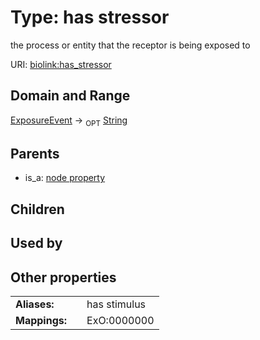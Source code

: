 
# Type: has stressor


the process or entity that the receptor is being exposed to

URI: [biolink:has_stressor](https://w3id.org/biolink/vocab/has_stressor)


## Domain and Range

[ExposureEvent](ExposureEvent.md) ->  <sub>OPT</sub> [String](types/String.md)

## Parents

 *  is_a: [node property](node_property.md)

## Children


## Used by


## Other properties

|  |  |  |
| --- | --- | --- |
| **Aliases:** | | has stimulus |
| **Mappings:** | | ExO:0000000 |

